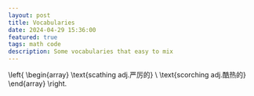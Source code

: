 ```yaml
---
layout: post
title: Vocabularies
date: 2024-04-29 15:36:00
featured: true
tags: math code
description: Some vocabularies that easy to mix
---
```


\left\{ \begin{array}
\text{scathing adj.严厉的} \\
\text{scorching adj.酷热的}
\end{array} \right.
